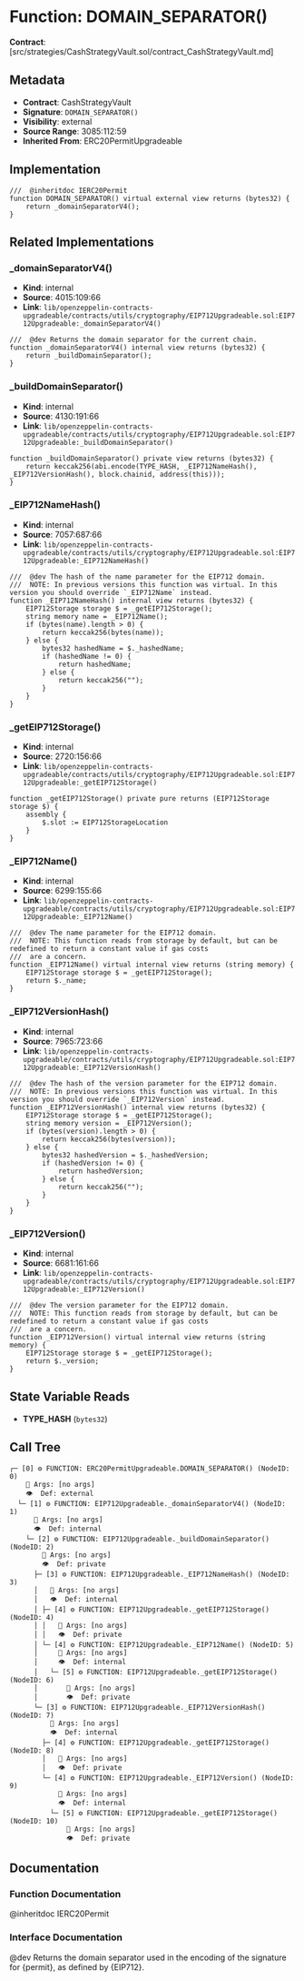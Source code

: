 # Function: DOMAIN_SEPARATOR()

**Contract**: [src/strategies/CashStrategyVault.sol/contract_CashStrategyVault.md]

## Metadata

- **Contract**: CashStrategyVault
- **Signature**: `DOMAIN_SEPARATOR()`
- **Visibility**: external
- **Source Range**: 3085:112:59
- **Inherited From**: ERC20PermitUpgradeable

## Implementation

```solidity
///  @inheritdoc IERC20Permit
function DOMAIN_SEPARATOR() virtual external view returns (bytes32) {
    return _domainSeparatorV4();
}
```

## Related Implementations

### _domainSeparatorV4()

- **Kind**: internal
- **Source**: 4015:109:66
- **Link**: `lib/openzeppelin-contracts-upgradeable/contracts/utils/cryptography/EIP712Upgradeable.sol:EIP712Upgradeable:_domainSeparatorV4()`

```solidity
///  @dev Returns the domain separator for the current chain.
function _domainSeparatorV4() internal view returns (bytes32) {
    return _buildDomainSeparator();
}
```

### _buildDomainSeparator()

- **Kind**: internal
- **Source**: 4130:191:66
- **Link**: `lib/openzeppelin-contracts-upgradeable/contracts/utils/cryptography/EIP712Upgradeable.sol:EIP712Upgradeable:_buildDomainSeparator()`

```solidity
function _buildDomainSeparator() private view returns (bytes32) {
    return keccak256(abi.encode(TYPE_HASH, _EIP712NameHash(), _EIP712VersionHash(), block.chainid, address(this)));
}
```

### _EIP712NameHash()

- **Kind**: internal
- **Source**: 7057:687:66
- **Link**: `lib/openzeppelin-contracts-upgradeable/contracts/utils/cryptography/EIP712Upgradeable.sol:EIP712Upgradeable:_EIP712NameHash()`

```solidity
///  @dev The hash of the name parameter for the EIP712 domain.
///  NOTE: In previous versions this function was virtual. In this version you should override `_EIP712Name` instead.
function _EIP712NameHash() internal view returns (bytes32) {
    EIP712Storage storage $ = _getEIP712Storage();
    string memory name = _EIP712Name();
    if (bytes(name).length > 0) {
        return keccak256(bytes(name));
    } else {
        bytes32 hashedName = $._hashedName;
        if (hashedName != 0) {
            return hashedName;
        } else {
            return keccak256("");
        }
    }
}
```

### _getEIP712Storage()

- **Kind**: internal
- **Source**: 2720:156:66
- **Link**: `lib/openzeppelin-contracts-upgradeable/contracts/utils/cryptography/EIP712Upgradeable.sol:EIP712Upgradeable:_getEIP712Storage()`

```solidity
function _getEIP712Storage() private pure returns (EIP712Storage storage $) {
    assembly {
        $.slot := EIP712StorageLocation
    }
}
```

### _EIP712Name()

- **Kind**: internal
- **Source**: 6299:155:66
- **Link**: `lib/openzeppelin-contracts-upgradeable/contracts/utils/cryptography/EIP712Upgradeable.sol:EIP712Upgradeable:_EIP712Name()`

```solidity
///  @dev The name parameter for the EIP712 domain.
///  NOTE: This function reads from storage by default, but can be redefined to return a constant value if gas costs
///  are a concern.
function _EIP712Name() virtual internal view returns (string memory) {
    EIP712Storage storage $ = _getEIP712Storage();
    return $._name;
}
```

### _EIP712VersionHash()

- **Kind**: internal
- **Source**: 7965:723:66
- **Link**: `lib/openzeppelin-contracts-upgradeable/contracts/utils/cryptography/EIP712Upgradeable.sol:EIP712Upgradeable:_EIP712VersionHash()`

```solidity
///  @dev The hash of the version parameter for the EIP712 domain.
///  NOTE: In previous versions this function was virtual. In this version you should override `_EIP712Version` instead.
function _EIP712VersionHash() internal view returns (bytes32) {
    EIP712Storage storage $ = _getEIP712Storage();
    string memory version = _EIP712Version();
    if (bytes(version).length > 0) {
        return keccak256(bytes(version));
    } else {
        bytes32 hashedVersion = $._hashedVersion;
        if (hashedVersion != 0) {
            return hashedVersion;
        } else {
            return keccak256("");
        }
    }
}
```

### _EIP712Version()

- **Kind**: internal
- **Source**: 6681:161:66
- **Link**: `lib/openzeppelin-contracts-upgradeable/contracts/utils/cryptography/EIP712Upgradeable.sol:EIP712Upgradeable:_EIP712Version()`

```solidity
///  @dev The version parameter for the EIP712 domain.
///  NOTE: This function reads from storage by default, but can be redefined to return a constant value if gas costs
///  are a concern.
function _EIP712Version() virtual internal view returns (string memory) {
    EIP712Storage storage $ = _getEIP712Storage();
    return $._version;
}
```

## State Variable Reads

- **TYPE_HASH** (`bytes32`)

## Call Tree

```
┌─ [0] ⚙️ FUNCTION: ERC20PermitUpgradeable.DOMAIN_SEPARATOR() (NodeID: 0)
    💬 Args: [no args]
    👁️  Def: external
  └─ [1] ⚙️ FUNCTION: EIP712Upgradeable._domainSeparatorV4() (NodeID: 1)
      💬 Args: [no args]
      👁️  Def: internal
    └─ [2] ⚙️ FUNCTION: EIP712Upgradeable._buildDomainSeparator() (NodeID: 2)
        💬 Args: [no args]
        👁️  Def: private
      ├─ [3] ⚙️ FUNCTION: EIP712Upgradeable._EIP712NameHash() (NodeID: 3)
      │   💬 Args: [no args]
      │   👁️  Def: internal
      │ ├─ [4] ⚙️ FUNCTION: EIP712Upgradeable._getEIP712Storage() (NodeID: 4)
      │ │   💬 Args: [no args]
      │ │   👁️  Def: private
      │ └─ [4] ⚙️ FUNCTION: EIP712Upgradeable._EIP712Name() (NodeID: 5)
      │     💬 Args: [no args]
      │     👁️  Def: internal
      │   └─ [5] ⚙️ FUNCTION: EIP712Upgradeable._getEIP712Storage() (NodeID: 6)
      │       💬 Args: [no args]
      │       👁️  Def: private
      └─ [3] ⚙️ FUNCTION: EIP712Upgradeable._EIP712VersionHash() (NodeID: 7)
          💬 Args: [no args]
          👁️  Def: internal
        ├─ [4] ⚙️ FUNCTION: EIP712Upgradeable._getEIP712Storage() (NodeID: 8)
        │   💬 Args: [no args]
        │   👁️  Def: private
        └─ [4] ⚙️ FUNCTION: EIP712Upgradeable._EIP712Version() (NodeID: 9)
            💬 Args: [no args]
            👁️  Def: internal
          └─ [5] ⚙️ FUNCTION: EIP712Upgradeable._getEIP712Storage() (NodeID: 10)
              💬 Args: [no args]
              👁️  Def: private
```

## Documentation

### Function Documentation

 @inheritdoc IERC20Permit

### Interface Documentation

 @dev Returns the domain separator used in the encoding of the signature for {permit}, as defined by {EIP712}.
